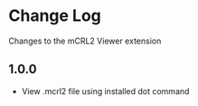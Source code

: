 # Change Log

Changes to the mCRL2 Viewer extension

## 1.0.0

- View .mcrl2 file using installed dot command